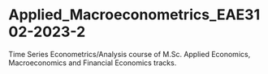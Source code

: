 # Applied_Macroeconometrics_EAE3102-2023-2
Time Series Econometrics/Analysis course of M.Sc. Applied Economics, Macroeconomics and Financial Economics tracks.
